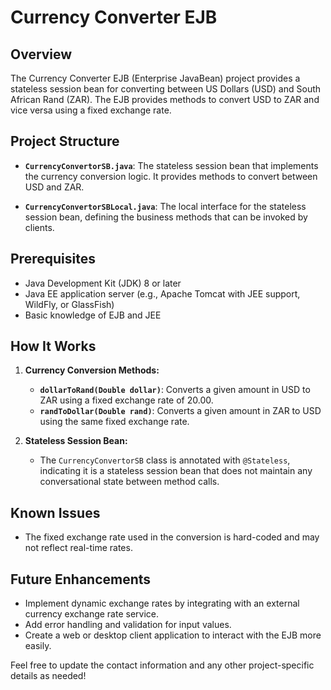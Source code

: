 # Currency Converter EJB

## Overview

The Currency Converter EJB (Enterprise JavaBean) project provides a stateless session bean for converting between US Dollars (USD) and South African Rand (ZAR). The EJB provides methods to convert USD to ZAR and vice versa using a fixed exchange rate.

## Project Structure

- **`CurrencyConvertorSB.java`**: The stateless session bean that implements the currency conversion logic. It provides methods to convert between USD and ZAR.

- **`CurrencyConvertorSBLocal.java`**: The local interface for the stateless session bean, defining the business methods that can be invoked by clients.

## Prerequisites

- Java Development Kit (JDK) 8 or later
- Java EE application server (e.g., Apache Tomcat with JEE support, WildFly, or GlassFish)
- Basic knowledge of EJB and JEE


## How It Works

1. **Currency Conversion Methods:**
   - **`dollarToRand(Double dollar)`**: Converts a given amount in USD to ZAR using a fixed exchange rate of 20.00.
   - **`randToDollar(Double rand)`**: Converts a given amount in ZAR to USD using the same fixed exchange rate.

2. **Stateless Session Bean:**
   - The `CurrencyConvertorSB` class is annotated with `@Stateless`, indicating it is a stateless session bean that does not maintain any conversational state between method calls.


## Known Issues

- The fixed exchange rate used in the conversion is hard-coded and may not reflect real-time rates.

## Future Enhancements

- Implement dynamic exchange rates by integrating with an external currency exchange rate service.
- Add error handling and validation for input values.
- Create a web or desktop client application to interact with the EJB more easily.

Feel free to update the contact information and any other project-specific details as needed!
